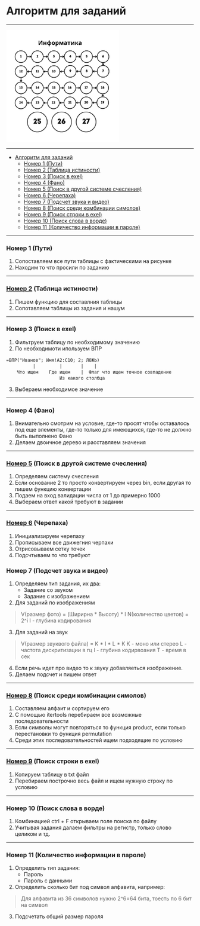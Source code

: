 # Алгоритм для заданий

---

<img src="../img/Информатика.png" alt="Информатика" height="300"/>

---

- [Алгоритм для заданий](#алгоритм-для-заданий)
    - [Номер 1 (Пути)](#номер-1-пути)
    - [Номер 2 (Таблица истиности)](#номер-2-таблица-истиности)
    - [Номер 3 (Поиск в exel)](#номер-3-поиск-в-exel)
    - [Номер 4 (Фано)](#номер-4-фано)
    - [Номер 5 (Поиск в другой системе счесления)](#номер-5-поиск-в-другой-системе-счесления)
    - [Номер 6 (Черепаха)](#номер-6-черепаха)
    - [Номер 7 (Подсчет звука и видео)](#номер-7-подсчет-звука-и-видео)
    - [Номер 8 (Поиск среди комбинации симолов)](#номер-8-поиск-среди-комбинации-симолов)
    - [Номер 9 (Поиск строки в exel)](#номер-9-поиск-строки-в-exel)
    - [Номер 10 (Поиск слова в ворде)](#номер-10-поиск-слова-в-ворде)
    - [Номер 11 (Количество информации в пароле)](#номер-11-количество-информации-в-пароле)

---

### Номер 1 (Пути)
1. Сопоставляем все пути таблицы с фактическими на рисунке
2. Находим то что просили по заданию

---

### [Номер 2](Шаблоны/Ex2.py) (Таблица истиности)
1. Пишем функцию для составлния таблицы
2. Сопотавляем таблицы из задания и нашум

---

### Номер 3 (Поиск в exel)
1. Фильтруем таблицу по необходимому значению
2. По необходимоти ипользуем ВПР
```
=ВПР("Иванов"; Имя!A2:C10; 2; ЛОЖЬ)
          |         |       |    |
    Что ищем    Где ищем    |  Флаг что ищем точное совпадение
                    Из какого столбца
```
3. Выбераем необходимое значение

---

### Номер 4 (Фано)
1. Внимательно смотрим на условие, где-то просят чтобы оставалось под еще элементы, где-то только для имеющихся, где-то не должно быть выполнено Фано
2. Делаем двоичное дерево и расставляем значения

---

### [Номер 5](Шаблоны/Ex5.py) (Поиск в другой системе счесления)
1. Определяем систему счесления
2. Если основание 2 то просто конвертируем через bin, 
если другая то пишем функцию конвертации
3. Подаем на вход валидации числа от 1 до примерно 1000
4. Выбераем ответ какой требуют в задании

---

### [Номер 6](Шаблоны/Ex6.py) (Черепаха)
1. Инициализируем черепаху
2. Прописываем все движегния черпахи
3. Отрисовываем сетку точек
4. Подсчтываем то что требуют

### Номер 7 (Подсчет звука и видео)

1. Определяем тип задания, их два:
   - Задание со звуком
   - Задание с изображением
2. Для заданий по изображениям
>V(размер фото) = (Ширирна * Высоту) * I
N(количество цветов) = 2^i
I - глубина кодирования
3. Для заданий на звук
>V(размер звуквого файла) = K * I * L * K
K - моно или стерео
L - частота дискритизации в гц
I - глубина кодирвоания
T - время в сек
4. Если речь идет про видео то к звуку добавляеться изображение.
5. Делаем подсчет и пишем ответ

---

### [Номер 8](Шаблоны/Ex8.py) (Поиск среди комбинации симолов)
1. Составляем алфаит и сортируем его
2. C помощью itertools перебираем все возможные последовательности
3. Если символы могут повторяться то функция product, если только перестановки то функция permutation 
4. Среди этих последовательностей ищем подходящие по условию

---

### [Номер 9](Шаблоны/Ex9.py) (Поиск строки в exel)
1. Копируем таблицу в txt файл
2. Перебираем построчно весь файл и ищем нужную строку по условию

---

### Номер 10 (Поиск слова в ворде)
1. Комбинацией сtrl + F открываем поле поиска по файлу
2. Учитывая задания далаем фильтры на регистр, только слово целиком и тд.

---

### Номер 11 (Количество информации в пароле)
1. Определить тип задания:
    - Пароль
    - Пароль с данными
2. Определить сколько бит под символ алфавита, например:
> Для алфавита из 36 символов нужно 2^6=64 бита,
> тоесть по 6 бит на символ
3. Подсчетать общий размер пароля